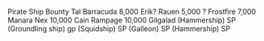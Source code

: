 Pirate Ship Bounty 
Tal Barracuda 8,000 
Erik? Rauen 5,000 
? Frostfire 7,000 
Manara Nex 10,000 
Cain Rampage 10,000 
Gilgalad (Hammership) SP 
(Groundling ship) gp 
(Squidship) SP 
(Galleon) SP 
(Hammership) SP 

